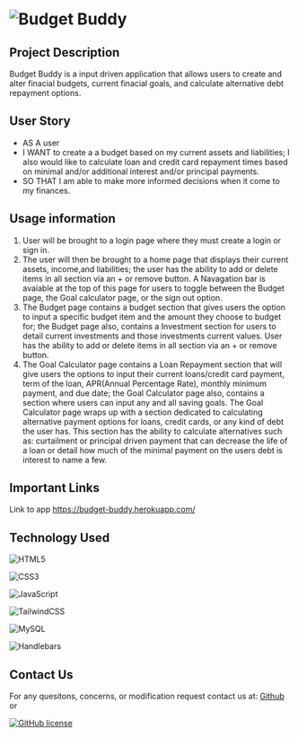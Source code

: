 # ![Budget Buddy](https://img.shields.io/badge/Budget_Buddy-%230056D2.svg?style=for-the-badge&logo=&logoColor=white)

## Project Description
Budget Buddy is a input driven application that allows users to create and alter finacial budgets, current finacial goals, and calculate alternative debt repayment options.
## User Story
- AS A user
- I WANT to create a a budget based on my current assets and liabilities; I also would like to calculate loan and credit card repayment times based on minimal and/or additional interest and/or principal payments.
- SO THAT I am able to make more informed decisions when it come to my finances. 

## Usage information
1. User will be brought to a login page where they must create a login or sign in.
2. The user will then be brought to a home page that displays their current assets, income,and liabilities; the user has the ability to add or delete items in all section via an + or remove button. A Navagation bar is avaiable at the top of this page for users to toggle between the Budget page, the Goal calculator page, or the sign out option. 
3. The Budget page contains a budget section that gives users the option to input a specific budget item and the amount they choose to budget for; the Budget page also, contains a Investment section for users to detail current investments and those investments current values. User has the ability to add or delete items in all section via an + or remove button.
4. The Goal Calculator page contains a Loan Repayment section that will give users the options to input their current loans/credit card payment, term of the loan, APR(Annual Percentage Rate), monthly minimum payment, and due date; the Goal Calculator page also, contains a section where users can input any and all saving goals. The Goal Calculator page wraps up with a section dedicated to calculating alternative payment options for loans, credit cards, or any kind of debt the user has. This section has the ability to calculate alternatives such as: curtailment or principal driven payment that can decrease the life of a loan or detail how much of the minimal payment on the users debt is interest to name a few.   

## Important Links
Link to app
https://budget-buddy.herokuapp.com/

## Technology Used

![HTML5](https://img.shields.io/badge/html5-%23E34F26.svg?style=for-the-badge&logo=html5&logoColor=white)

![CSS3](https://img.shields.io/badge/css3-%231572B6.svg?style=for-the-badge&logo=css3&logoColor=white)

![JavaScript](https://img.shields.io/badge/javascript-%23323330.svg?style=for-the-badge&logo=javascript&logoColor=%23F7DF1E)

![TailwindCSS](https://img.shields.io/badge/tailwindcss-%2338B2AC.svg?style=for-the-badge&logo=tailwind-css&logoColor=white)

![MySQL](https://img.shields.io/badge/mysql-%2300f.svg?style=for-the-badge&logo=mysql&logoColor=white)

![Handlebars](https://img.shields.io/badge/handlebars-white.svg?style=for-the-badge&logo=handlebars&logoColor=black)

## Contact Us

For any quesitons, concerns, or modification request contact us at: [Github](https://github.com/Dcao23/Budget_Buddy) or

[![GitHub license](https://img.shields.io/github/license/Naereen/StrapDown.js.svg)](https://github.com/Naereen/StrapDown.js/blob/master/LICENSE)
